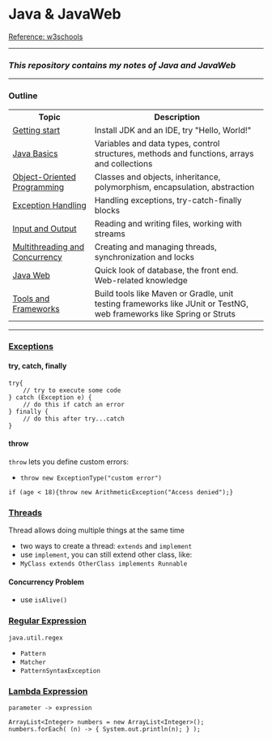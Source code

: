 # Java & JavaWeb
[Reference: w3schools](https://www.w3schools.com/java/default.asp)

---
### *This repository contains my notes of Java and JavaWeb*

---
### Outline
<table>
    <tr>
        <th>Topic</th>
        <th>Description</th>
    </tr>
    <tr>
        <td><a href="https://www.w3schools.com/java/java_getstarted.asp">Getting start</a></td>
        <td>Install JDK and an IDE, try "Hello, World!"</td>
    </tr>
    <tr>
        <td><a href="topics/1_JavaBasics.md">Java Basics</a></td>
        <td>Variables and data types, control structures, methods and functions, arrays and collections</td>
    </tr>
    <tr>
        <td><a href="https://github.com/Tenphun0503/Java_JavaWeb/blob/main/topics/2_ObjectOrientedProgramming.md">Object-Oriented Programming</a></td>
        <td>Classes and objects, inheritance, polymorphism, encapsulation, abstraction</td>
    </tr>
    <tr>
        <td><a href="#exceptions">Exception Handling</a></td>
        <td>Handling exceptions, try-catch-finally blocks</td>
    </tr>
    <tr>
        <td><a href="https://github.com/Tenphun0503/Java_JavaWeb/blob/main/topics/3_FileHandling.md">Input and Output</a></td>
        <td>Reading and writing files, working with streams</td>
    </tr>
    <tr>
        <td><a href="#threads">Multithreading and Concurrency</a></td>
        <td>Creating and managing threads, synchronization and locks</td>
    </tr>
    <tr>
        <td><a href="https://github.com/Tenphun0503/Java_JavaWeb/blob/main/topics/5_JavaWeb.md">Java Web</a></td>
        <td>Quick look of database, the front end. Web-related knowledge</td>
    </tr>
    <tr>
        <td><a href="https://github.com/Tenphun0503/Java_JavaWeb/blob/main/topics/4_ToolsAndFrameworks.md">Tools and Frameworks</a></td>
        <td>Build tools like Maven or Gradle, unit testing frameworks like JUnit or TestNG, web frameworks like Spring or Struts</td>
    </tr>
</table>

---
<div id="exceptions">

### [Exceptions](https://www.w3schools.com/java/java_try_catch.asp)
#### try, catch, finally
```
try{
    // try to execute some code
} catch (Exception e) {
    // do this if catch an error
} finally {
    // do this after try...catch
}
```
#### throw
`throw` lets you define custom errors: 
- `throw new ExceptionType("custom error")`
```
if (age < 18){throw new ArithmeticException("Access denied");}
```
</div>

<div id="threads">

### [Threads](https://www.w3schools.com/java/java_threads.asp)
Thread allows doing multiple things at the same time
- two ways to create a thread: `extends` and `implement`
- use `implement`, you can still extend other class, like:
- `MyClass extends OtherClass implements Runnable`
#### Concurrency Problem
- use `isAlive()`
</div>

### [Regular Expression](https://www.w3schools.com/java/java_regex.asp)
`java.util.regex`
- `Pattern`
- `Matcher`
- `PatternSyntaxException`

### [Lambda Expression](https://www.w3schools.com/java/java_lambda.asp)
`parameter -> expression`

```
ArrayList<Integer> numbers = new ArrayList<Integer>();
numbers.forEach( (n) -> { System.out.println(n); } );
```